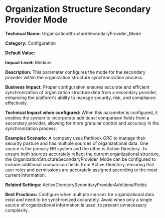 # Organization Structure Secondary Provider Mode

**Technical Name:** OrganizationStructureSecondaryProvider_Mode

**Category:** Configuration

**Default Value:**

**Impact Level:** Medium

**Description:** This parameter configures the mode for the secondary provider within the organization structure synchronization process.

**Business Impact:** Proper configuration ensures accurate and efficient synchronization of organization structure data from a secondary provider, enhancing the platform's ability to manage security, risk, and compliance effectively.

**Technical Impact when configured:** When this parameter is configured, it enables the system to incorporate additional comparison fields from a secondary provider, allowing for more granular control and accuracy in the synchronization process.

**Examples Scenario:** A company uses Pathlock GRC to manage their security posture and has multiple sources of organizational data. One source is the primary HR system and the other is Active Directory. To ensure both sources accurately reflect the current organizational structure, the OrganizationStructureSecondaryProvider_Mode can be configured to include additional comparison fields from Active Directory, ensuring that user roles and permissions are accurately assigned according to the most current information.

**Related Settings:** ActiveDirectorySecondaryProviderAdditionalFields

**Best Practices:** Configure when multiple sources for organizational data exist and need to be synchronized accurately. Avoid when only a single source of organizational information is used, to prevent unnecessary complexity.